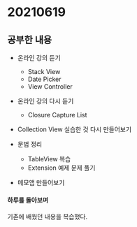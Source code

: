 # 20210619

## 공부한 내용
+ 온라인 강의 듣기
  - Stack View
  - Date Picker
  - View Controller
    
+ 온라인 강의 다시 듣기
  - Closure Capture List

+ Collection View 실습한 것 다시 만들어보기

+ 문법 정리
  - TableView 복습
  - Extension 예제 문제 풀기
  
+ 메모앱 만들어보기

#### 하루를 돌아보며
기존에 배웠던 내용을 복습했다.

